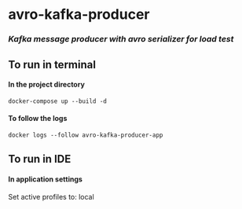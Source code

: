 # avro-kafka-producer
### _Kafka message producer with avro serializer for load test_

## To run in terminal ##
#### In the project directory ####
    docker-compose up --build -d

#### To follow the logs ####
    docker logs --follow avro-kafka-producer-app

## To run in IDE ##
#### In application settings ####
Set active profiles to: local